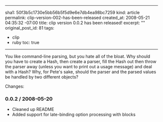 ----- 
sha1: 50f3b5c1730e5bb56b5f5d9e6e7db4ea98bc7259
kind: article
permalink: clip-version-002-has-been-released
created_at: 2008-05-21 04:35:32 -07:00
title: clip version 0.0.2 has been released!
excerpt: ""
original_post_id: 81
tags: 
- clip
- ruby
toc: true
-----
You like command-line parsing, but you hate all of the bloat. Why
should you have to create a Hash, then create a parser, fill the Hash
out then throw the parser away (unless you want to print out a usage
message) and deal with a Hash? Why, for Pete's sake, should the parser
and the parsed values be handled by two different objects?

Changes:

### 0.0.2 / 2008-05-20

* Cleaned up README
* Added support for late-binding option processing with blocks

